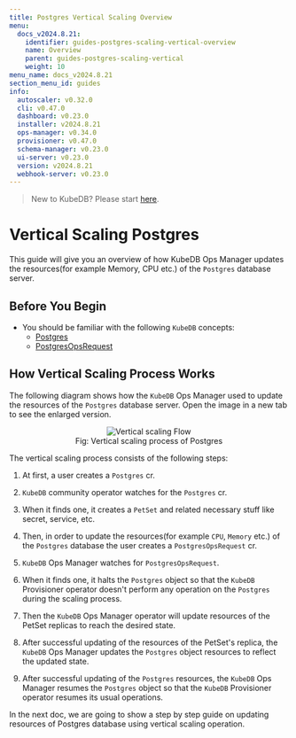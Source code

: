 ```yaml
---
title: Postgres Vertical Scaling Overview
menu:
  docs_v2024.8.21:
    identifier: guides-postgres-scaling-vertical-overview
    name: Overview
    parent: guides-postgres-scaling-vertical
    weight: 10
menu_name: docs_v2024.8.21
section_menu_id: guides
info:
  autoscaler: v0.32.0
  cli: v0.47.0
  dashboard: v0.23.0
  installer: v2024.8.21
  ops-manager: v0.34.0
  provisioner: v0.47.0
  schema-manager: v0.23.0
  ui-server: v0.23.0
  version: v2024.8.21
  webhook-server: v0.23.0
---
```


> New to KubeDB? Please start [here](/docs/v2024.8.21/README).

# Vertical Scaling Postgres

This guide will give you an overview of how KubeDB Ops Manager updates the resources(for example Memory, CPU etc.) of the `Postgres` database server.

## Before You Begin

- You should be familiar with the following `KubeDB` concepts:
  - [Postgres](/docs/v2024.8.21/guides/postgres/concepts/postgres)
  - [PostgresOpsRequest](/docs/v2024.8.21/guides/postgres/concepts/opsrequest)

## How Vertical Scaling Process Works

The following diagram shows how the `KubeDB` Ops Manager used to update the resources of the `Postgres` database server. Open the image in a new tab to see the enlarged version.

<figure align="center">
  <img alt="Vertical scaling Flow" src="/docs/v2024.8.21/guides/postgres/scaling/vertical-scaling/overview/images/pg-vertical-scaling.png">
<figcaption align="center">Fig: Vertical scaling process of Postgres</figcaption>
</figure>

The vertical scaling process consists of the following steps:

1. At first, a user creates a `Postgres` cr.

2. `KubeDB` community operator watches for the `Postgres` cr.

3. When it finds one, it creates a `PetSet` and related necessary stuff like secret, service, etc.

4. Then, in order to update the resources(for example `CPU`, `Memory` etc.) of the `Postgres` database the user creates a `PostgresOpsRequest` cr.

5. `KubeDB` Ops Manager watches for `PostgresOpsRequest`.

6. When it finds one, it halts the `Postgres` object so that the `KubeDB` Provisioner operator doesn't perform any operation on the `Postgres` during the scaling process.

7. Then the `KubeDB` Ops Manager operator will update resources of the PetSet replicas to reach the desired state.

8. After successful updating of the resources of the PetSet's replica, the `KubeDB` Ops Manager updates the `Postgres` object resources to reflect the updated state.

9. After successful updating of the `Postgres` resources, the `KubeDB` Ops Manager resumes the `Postgres` object so that the `KubeDB` Provisioner operator resumes its usual operations.

In the next doc, we are going to show a step by step guide on updating resources of Postgres database using vertical scaling operation.
